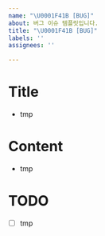 ```yaml
---
name: "\U0001F41B [BUG]"
about: 버그 이슈 템플릿입니다.
title: "\U0001F41B [BUG]"
labels: ''
assignees: ''

---
```


# Title
- tmp

# Content
- tmp

# TODO
- [ ] tmp
